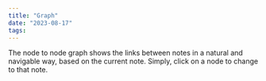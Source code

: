 ```yaml
---
title: "Graph"
date: "2023-08-17"
tags:
---
```


The node to node graph shows the links between notes in a natural and navigable way, based on the current note. Simply, click on a node to change to that note.